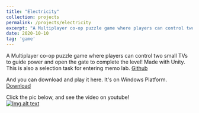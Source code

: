 ```yaml
---
title: "Electricity"
collection: projects
permalink: /projects/electricity
excerpt: "A Multiplayer co-op puzzle game where players can control two small TVs to guide power and open the gate to complete the level! Made with Unity. This is also a selection task for entering memo lab <br/><img src='/images/Electricity1.png'>"
date: 2020-10-10
tag: 'game'
---
```


A Multiplayer co-op puzzle game where players can control two small TVs to guide power and open the gate to complete the level! Made with Unity. This is also a selection task for entering memo lab. [Github](https://github.com/jinjinhe2001/memo-Unitytest)  

And you can download and play it here. It's on Windows Platform.
[Download](https://github.com/jinjinhe2001/memo-Unitytest/releases/download/game/GameRelease.rar)

Click the pic below, and see the video on youtube!   
[![Img alt text](https://img.youtube.com/vi/stRFsFD7o20/0.jpg)](https://www.youtube.com/watch?v=stRFsFD7o20)  


